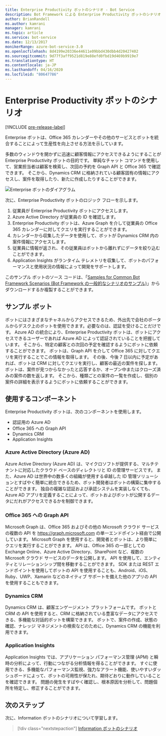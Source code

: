 ```yaml
---
title: Enterprise Productivity ボットのシナリオ - Bot Service
description: Bot Framework による Enterprise Productivity ボットのシナリオについて説明します。
author: BrianRandell
ms.author: kamrani
manager: kamrani
ms.topic: article
ms.service: bot-service
ms.date: 12/13/2017
monikerRange: azure-bot-service-3.0
ms.openlocfilehash: 8d4199e20336e44611e09bbd430dbb4d20427402
ms.sourcegitcommit: 9d77f3aff9521d819e88efd0fbd19d469b9919e7
ms.translationtype: HT
ms.contentlocale: ja-JP
ms.lasthandoff: 04/16/2020
ms.locfileid: "80647786"
---
```

# <a name="enterprise-productivity-bot-scenario"></a>Enterprise Productivity ボットのシナリオ

[!INCLUDE [pre-release-label](includes/pre-release-label-v3.md)]

Enterprise ボットは、Office 365 カレンダーやその他のサービスとボットを統合することによって生産性を向上させる方法を示しています。

多数のウィンドウを開かずに迅速に顧客情報にアクセスできるようにすることが Enterprise Productivity ボットの目的です。 単純なチャット コマンドを使用して、営業担当者は顧客を検索し、次回の予約を Graph API と Office 365 で確認できます。 そこから、Dynamics CRM に格納されている顧客固有の情報にアクセスし、案件を取得したり、新たに作成したりすることができます。

![Enterprise ボットのダイアグラム](~/media/scenarios/bot-service-scenario-enterprise-bot.png)

次に、Enterprise Productivity ボットのロジック フローを示します。

1. 従業員が Enterprise Productivity ボットにアクセスします。
2. Azure Active Directory が従業員の ID を確認します。
3. Enterprise Productivity ボットは、Azure Graph を介して従業員の Office 365 カレンダーに対してクエリを実行することができます。
4. カレンダーから収集したデータを使用して、ボットが Dynamics CRM 内の案件情報にアクセスします。
5. 従業員に情報が返され、その従業員はボットから離れずにデータを絞り込むことができます。
6. Application Insights がランタイム テレメトリを収集して、ボットのパフォーマンスと使用状況の情報によって開発をサポートします。

このサンプル ボットのソース コードは、「[Samples for Common Bot Framework Scenarios (Bot Framework の一般的なシナリオのサンプル)](https://aka.ms/abs-scenarios)」からダウンロードするか複製することができます。

## <a name="sample-bot"></a>サンプル ボット
ボットにはさまざまなチャネルからアクセスできるため、外出先で会社のポータルからデスク上のボットを使用できます。必要なのは、認証を受けることだけです。 Azure AD の統合により、Enterprise Productivity ボットは、ボットにアクセスできるユーザーであれば Azure AD によって認証されていることを把握しています。 そこから、特定の顧客との次回の予定を確認するようにボットに依頼することができます。 ボットは、Graph API を介して Office 365 に対してクエリを実行することでこの情報を取得します。 その後、今後 7 日以内に予定があれば、ボットは CRM に対してクエリを実行し、顧客の最近の案件を探します。 ボットは、案件が見つからなかったと応答するか、オープン中またはクローズ済みの案件の数を返します。 そこから、種類ごとの案件の一覧を作成し、個別の案件の詳細を表示するようにボットに依頼することができます。

## <a name="components-youll-use"></a>使用するコンポーネント
Enterprise Productivity ボットは、次のコンポーネントを使用します。
-   認証用の Azure AD
-   Office 365 への Graph API
-   Dynamics CRM
-   Application Insights

### <a name="azure-active-directory-azure-ad"></a>Azure Active Directory (Azure AD)
Azure Active Directory (Azure AD) は、マイクロソフトが提供する、マルチテナントに対応したクラウド ベースのディレクトリと ID の管理サービスです。 また、Azure AD は世界中の数多くの組織が使用する卓越した ID 管理ソリューションとすばやく簡単に統合できるため、ボット開発者はボットの構築に集中することができます。 独自の複雑な認証および承認システムを実装しなくても、Azure AD アプリを定義することによって、ボットおよびボットが公開するデータにだれがアクセスできるかを制御できます。

### <a name="graph-api-to-office-365"></a>Office 365 への Graph API
Microsoft Graph は、Office 365 およびその他の Microsoft クラウド サービスの複数の API を https://graph.microsoft.com の単一エンドポイント経由で公開しています。 Microsoft Graph を使用すると、開発者とボットは、より簡単にクエリを実行することができます。 API は、Office 365 の一部としての Exchange Online、Azure Active Directory、SharePoint など、複数の Microsoft クラウド サービスのデータを公開します。 API を使用して、エンティティとリレーションシップ間を移動することができます。 SDK または REST エンドポイントを使用してボットの API を使用することも、Android、iOS、Ruby、UWP、Xamarin などのネイティブ サポートを備えた他のアプリの API を使用することもできます。

### <a name="dynamics-crm"></a>Dynamics CRM
Dynamics CRM は、顧客エンゲージメント プラットフォームです。 ボットと CRM の API を使用すると、CRM に格納されている豊富なデータにアクセスできる、多機能な対話的ボットを構築できます。 ボットで、案件の作成、状態の確認、ナレッジ マネジメントの検索などのために、Dynamics CRM の機能を利用できます。

### <a name="application-insights"></a>Application Insights
Application Insights では、アプリケーション パフォーマンス管理 (APM) と瞬時の分析によって、行動につながる分析情報を得ることができます。 すぐに使用できる、多機能なパフォーマンス監視、強力なアラート機能、使いやすいダッシュボードによって、ボットの可用性が保たれ、期待どおりに動作していることを確認できます。 問題の発生をすばやく確認し、根本原因を分析して、問題個所を特定し、修正することができます。

## <a name="next-steps"></a>次のステップ
次に、Information ボットのシナリオについて学習します。

> [!div class="nextstepaction"]
> [Information ボットのシナリオ](bot-service-scenario-informational.md)
